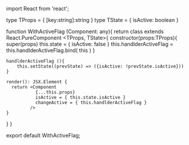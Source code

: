 import React from 'react';

type TProps = {
    [key:string]:string
}
type TState = {
    isActive: boolean
}


function WithActiveFlag (Component: any){
  return class extends React.PureComponent <TProps, TState>{
    constructor(props:TProps){
    super(props)
    this.state = {
      isActive: false
    }
    this.handlderActiveFlag = this.handlderActiveFlag.bind( this )
    }
    
    handlderActiveFlag (){
        this.setState((prevState) => ({isActive: !prevState.isActive}))
    }

    render(): JSX.Element {
      return <Component
               {...this.props}
               isActive = { this.state.isActive }
               changeActive = { this.handlderActiveFlag }
             />
    }
  }
}


export default WithActiveFlag;
